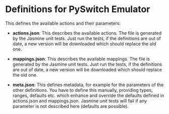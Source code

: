 # Definitions for PySwitch Emulator

This defines the available actions and their parameters:

- **actions.json**: This describes the available actions. The file is generated by the Jasmine unit tests. Just run the tests, if the definitions are out of date, a new version will be downloaded which should replace the old one.

- **mappings.json**: This describes the available mappings. The file is generated by the Jasmine unit tests. Just run the tests, if the definitions are out of date, a new version will be downloaded which should replace the old one.

- **meta.json**: This defines metadata, for example for the parameters of the other definitions. You have to define this manually, providing types, ranges, defaults etc. which enhance and override the defaults defined in actions.json and mappings.json. Jasmine unit tests will fail if any parameter is not described here (defaults are possible).
